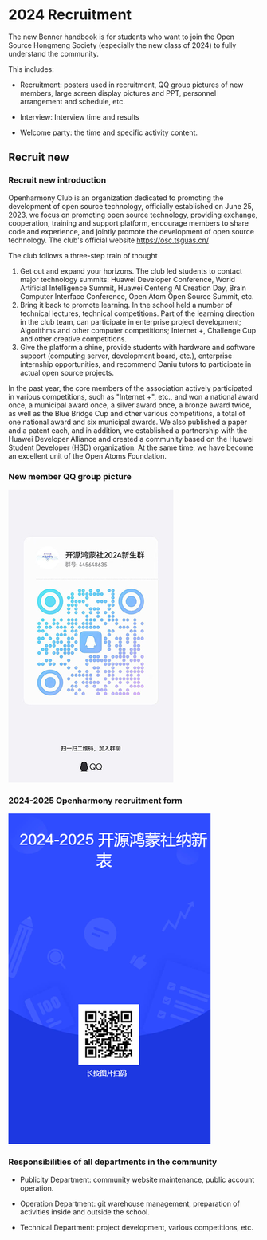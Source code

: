 # 2024 Recruitment

The new Benner handbook is for students who want to join the Open Source Hongmeng Society (especially the new class of 2024) to fully understand the community.

This includes:

- Recruitment: posters used in recruitment, QQ group pictures of new members, large screen display pictures and PPT, personnel arrangement and schedule, etc.

- Interview: Interview time and results

- Welcome party: the time and specific activity content.

## Recruit new

### Recruit new introduction
Openharmony Club is an organization dedicated to promoting the development of open source technology, officially established on June 25, 2023, we focus on promoting open source technology, providing exchange, cooperation, training and support platform, encourage members to share code and experience, and jointly promote the development of open source technology. The club's official website https://osc.tsguas.cn/

The club follows a three-step train of thought
1. Get out and expand your horizons. The club led students to contact major technology summits: Huawei Developer Conference, World Artificial Intelligence Summit, Huawei Centeng AI Creation Day, Brain Computer Interface Conference, Open Atom Open Source Summit, etc.
2. Bring it back to promote learning. In the school held a number of technical lectures, technical competitions. Part of the learning direction in the club team, can participate in enterprise project development; Algorithms and other computer competitions; Internet +, Challenge Cup and other creative competitions.
3. Give the platform a shine, provide students with hardware and software support (computing server, development board, etc.), enterprise internship opportunities, and recommend Daniu tutors to participate in actual open source projects.

In the past year, the core members of the association actively participated in various competitions, such as "Internet +", etc., and won a national award once, a municipal award once, a silver award once, a bronze award twice, as well as the Blue Bridge Cup and other various competitions, a total of one national award and six municipal awards. We also published a paper and a patent each, and in addition, we established a partnership with the Huawei Developer Alliance and created a community based on the Huawei Student Developer (HSD) organization. At the same time, we have become an excellent unit of the Open Atoms Foundation.

### New member QQ group picture

![New member QQ group picture](../../public/guide/foreword/foreword_1.jpg)

### 2024-2025 Openharmony recruitment form

![2024-2025 Openharmony recruitment form](../../public/recruitment/纳新表二维码.png)

### Responsibilities of all departments in the community

- Publicity Department: community website maintenance, public account operation.

- Operation Department: git warehouse management, preparation of activities inside and outside the school.

- Technical Department: project development, various competitions, etc.
